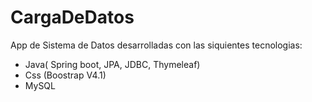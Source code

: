 # CargaDeDatos
<p> App de Sistema de Datos desarrolladas con las siquientes tecnologias: </p>
<ul>
  <li>Java( Spring boot, JPA, JDBC, Thymeleaf)</li>
  <li>Css (Boostrap V4.1)</li>
  <li>MySQL</li>
</ul>
